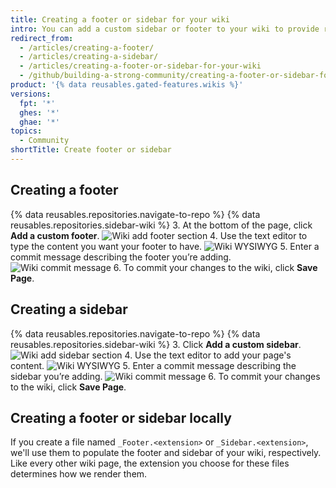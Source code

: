```yaml
---
title: Creating a footer or sidebar for your wiki
intro: You can add a custom sidebar or footer to your wiki to provide readers with more contextual information.
redirect_from:
  - /articles/creating-a-footer/
  - /articles/creating-a-sidebar/
  - /articles/creating-a-footer-or-sidebar-for-your-wiki
  - /github/building-a-strong-community/creating-a-footer-or-sidebar-for-your-wiki
product: '{% data reusables.gated-features.wikis %}'
versions:
  fpt: '*'
  ghes: '*'
  ghae: '*'
topics:
  - Community
shortTitle: Create footer or sidebar
---
```


## Creating a footer

{% data reusables.repositories.navigate-to-repo %}
{% data reusables.repositories.sidebar-wiki %}
3. At the bottom of the page, click **Add a custom footer**.
  ![Wiki add footer section](/assets/images/help/wiki/wiki_add_footer.png)
4. Use the text editor to type the content you want your footer to have.
  ![Wiki WYSIWYG](/assets/images/help/wiki/wiki-footer.png)
5. Enter a commit message describing the footer you’re adding.
  ![Wiki commit message](/assets/images/help/wiki/wiki_commit_message.png)
6. To commit your changes to the wiki, click **Save Page**.

## Creating a sidebar

{% data reusables.repositories.navigate-to-repo %}
{% data reusables.repositories.sidebar-wiki %}
3. Click **Add a custom sidebar**.
  ![Wiki add sidebar section](/assets/images/help/wiki/wiki_add_sidebar.png)
4. Use the text editor to add your page's content.
  ![Wiki WYSIWYG](/assets/images/help/wiki/wiki-sidebar.png)
5. Enter a commit message describing the sidebar you’re adding.
  ![Wiki commit message](/assets/images/help/wiki/wiki_commit_message.png)
6. To commit your changes to the wiki, click **Save Page**.

## Creating a footer or sidebar locally

If you create a file named `_Footer.<extension>` or `_Sidebar.<extension>`, we'll use them to populate the footer and sidebar of your wiki, respectively. Like every other wiki page, the extension you choose for these files determines how we render them.
